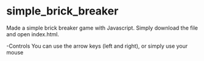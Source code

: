 # simple_brick_breaker
Made a simple brick breaker game with Javascript.
Simply download the file and open index.html.  

-Controls
	You can use the arrow keys (left and right), or simply use your mouse